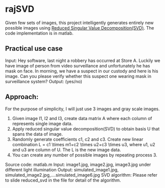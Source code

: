 # rajSVD
Given few sets of images, this project intelligently generates entirely new possible images using  [Reduced Singular Value Decomposition(SVD)](https://github.com/ljtamang/rajSVD/blob/master/reduced_SVD_slide.pdf).  The code implementation is in matlab.

## Practical use case
Input: Hey software, last night a robbery has occurred at Store A. Luckily we have image of person from video surveillance and unfortunately he has mask on face. In morning, we have a suspect in our custody and here is his image. Can you please verify whether this suspect one wearing mask in surveillance system?
Output: (yes/no)

## Approach:
For the purpose of simplicity, I will just use 3 images and gray scale images.

  1.	Given image I1, I2 and I3, create data matrix A where each column of represents single image data.
  2.	Apply reduced singular value decomposition(SVD) to obtain basis U that spans the data of image.
  3.	Randomly generate coefficients c1, c2 and c3. Create new linear combination L = c1 \times m1+c2 \times u2+c3 \times u3,       where u1, u2 and u3 are column of U. The L is the new image data.
  4.	You can create any number of possible images by repeating process 3.

Source code: matlab.m
Input: image1.jpg, image2.jpg, image3.jpg under different light illumination
Output: simulated_image1.jpg, simulated_image2.jpg,….simulated_image6.jpg
SVD algorithm: Please refer to slide reduced_svd in the file for detail of the algorithm.

